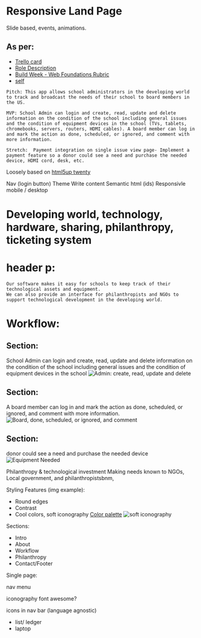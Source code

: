 # Responsive Land Page

Slide based, events, animations.

## As per: 
* [Trello card](https://trello.com/c/yUQkwabg/11-responsive-marketing-page)
* [Role Description](https://www.notion.so/Web-UI-Developer-Role-9978e2084bcc45a7a182638acf38b956)
* [Build Week - Web Foundations Rubric](https://docs.google.com/spreadsheets/d/1BbdmSMUdzURMo0wcsr4XSKvegDgB28WkK2wnjmORzDo/edit#gid=0)
* [self](https://github.com/irsr2/Web-UI-Dev-3)

```
Pitch: This app allows school administrators in the developing world to track and broadcast the needs of their school to board members in the US.

MVP: School Admin can login and create, read, update and delete information on the condition of the school including general issues and the condition of equipment devices in the school (TVs, tablets, chromebooks, servers, routers, HDMI cables). A board member can log in and mark the action as done, scheduled, or ignored, and comment with more information.

Stretch:  Payment integration on single issue view page- Implement a payment feature so a donor could see a need and purchase the needed device, HDMI cord, desk, etc.
```

Loosely based on [html5up twenty](https://html5up.net/twenty)

Nav (login button)
Theme
Write content
Semantic html (ids)
Responsivle mobile / desktop

# Developing world, technology, hardware, sharing, philanthropy, ticketing system

# header p: 
```
Our software makes it easy for schools to keep track of their technological assets and equipment.
We can also provide an interface for philanthropists and NGOs to support technological development in the developing world.
```

# Workflow:

## Section: 
School Admin can login and create, read, update and delete information on the condition of the school including general issues and the condition of equipment devices in the school
![Admin: create, read, update and delete](../design/state.jpg)

## Section:
A board member can log in and mark the action as done, scheduled, or ignored, and comment with more information.
![Board, done, scheduled, or ignored, and comment](../design/admin.jpg)

## Section:
donor could see a need and purchase the needed device
![Equipment Needed](../design/equipmentneeded.jpg)

Philanthropy & technological investment 
Making needs known to NGOs, Local government, and philanthropistsbnm,

Styling Features (img example):
* Round edges
* Contrast
* Cool colors, soft iconography
[Color palette](./design/palette.html)
![soft iconography](../design/colors.jpg)

Sections:
* Intro
* About
* Workflow
* Philanthropy
* Contact/Footer

Single page:

nav menu

iconography
font awesome?

icons in nav bar (language agnostic)

* list/ ledger
* laptop